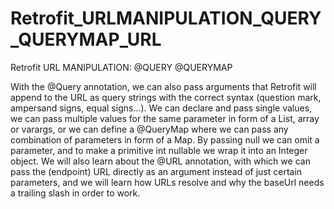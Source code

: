 # Retrofit_URLMANIPULATION_QUERY_QUERYMAP_URL
Retrofit URL MANIPULATION: @QUERY @QUERYMAP


With the @Query annotation, we can also pass arguments that Retrofit will append to the URL as query strings with the correct syntax (question mark, ampersand signs, equal signs...). We can declare and pass single values, we can pass multiple values for the same parameter in form of a List, array or varargs, or we can define a @QueryMap where we can pass any combination of parameters in form of a Map. 
By passing null we can omit a parameter, and to make a primitive int nullable we wrap it into an Integer object.
We will also learn about the @URL annotation, with which we can pass the (endpoint) URL directly as an argument instead of just certain parameters, and we will learn how URLs resolve and why the baseUrl needs a trailing slash in order to work.
